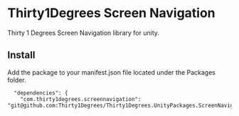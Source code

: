 # Thirty1Degrees Screen Navigation

Thirty 1 Degrees Screen Navigation library for unity.

## Install
Add the package to your manifest.json file located under the Packages folder.

```
  "dependencies": {
    "com.thirty1degrees.screennavigation": "git@github.com:Thirty1Degrees/Thirty1Degrees.UnityPackages.ScreenNavigation.git#v1.0.0",
```